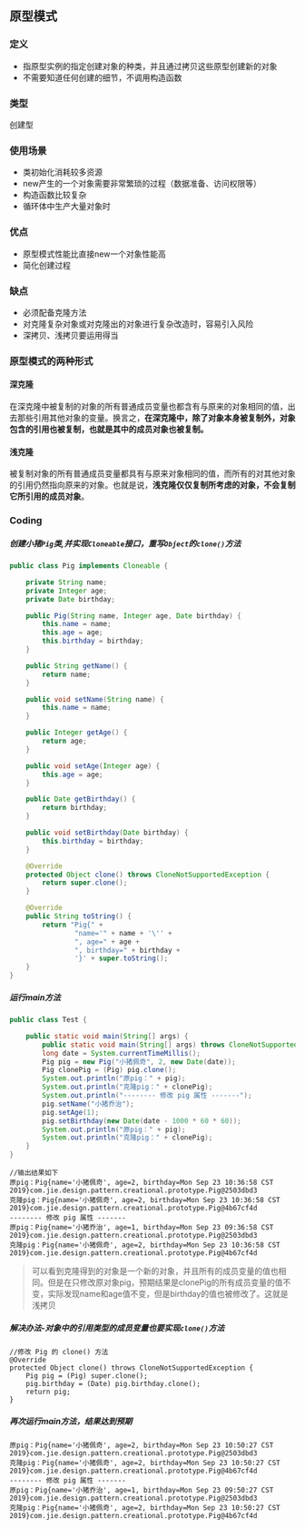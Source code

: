 ## 原型模式

### 定义
+ 指原型实例的指定创建对象的种类，并且通过拷贝这些原型创建新的对象
+ 不需要知道任何创建的细节，不调用构造函数

### 类型
创建型
### 使用场景
+ 类初始化消耗较多资源
+ new产生的一个对象需要非常繁琐的过程（数据准备、访问权限等）
+ 构造函数比较复杂
+ 循环体中生产大量对象时

### 优点
+ 原型模式性能比直接new一个对象性能高
+ 简化创建过程

### 缺点
+ 必须配备克隆方法
+ 对克隆复杂对象或对克隆出的对象进行复杂改造时，容易引入风险
+ 深拷贝、浅拷贝要运用得当

### 原型模式的两种形式
#### 深克隆
在深克隆中被复制的对象的所有普通成员变量也都含有与原来的对象相同的值，出去那些引用其他对象的变量。换言之，**在深克隆中，除了对象本身被复制外，对象包含的引用也被复制，也就是其中的成员对象也被复制。**
#### 浅克隆
被复制对象的所有普通成员变量都具有与原来对象相同的值，而所有的对其他对象的引用仍然指向原来的对象。也就是说，**浅克隆仅仅复制所考虑的对象，不会复制它所引用的成员对象**。
### Coding
##### 创建小猪`Pig`类,并实现`Cloneable`接口，重写`Object`的`clone()`方法
```java
public class Pig implements Cloneable {

    private String name;
    private Integer age;
    private Date birthday;

    public Pig(String name, Integer age, Date birthday) {
        this.name = name;
        this.age = age;
        this.birthday = birthday;
    }

    public String getName() {
        return name;
    }

    public void setName(String name) {
        this.name = name;
    }

    public Integer getAge() {
        return age;
    }

    public void setAge(Integer age) {
        this.age = age;
    }

    public Date getBirthday() {
        return birthday;
    }

    public void setBirthday(Date birthday) {
        this.birthday = birthday;
    }

    @Override
    protected Object clone() throws CloneNotSupportedException {
        return super.clone();
    }

    @Override
    public String toString() {
        return "Pig{" +
                "name='" + name + '\'' +
                ", age=" + age +
                ", birthday=" + birthday +
                '}' + super.toString();
    }
}
```
##### 运行main方法
```java
public class Test {

    public static void main(String[] args) {
        public static void main(String[] args) throws CloneNotSupportedException {
        long date = System.currentTimeMillis();
        Pig pig = new Pig("小猪佩奇", 2, new Date(date));
        Pig clonePig = (Pig) pig.clone();
        System.out.println("原pig：" + pig);
        System.out.println("克隆pig：" + clonePig);
        System.out.println("-------- 修改 pig 属性 -------");
        pig.setName("小猪乔治");
        pig.setAge(1);
        pig.setBirthday(new Date(date - 1000 * 60 * 60));
        System.out.println("原pig：" + pig);
        System.out.println("克隆pig：" + clonePig);
    }
}
```
```
//输出结果如下
原pig：Pig{name='小猪佩奇', age=2, birthday=Mon Sep 23 10:36:58 CST 2019}com.jie.design.pattern.creational.prototype.Pig@2503dbd3
克隆pig：Pig{name='小猪佩奇', age=2, birthday=Mon Sep 23 10:36:58 CST 2019}com.jie.design.pattern.creational.prototype.Pig@4b67cf4d
-------- 修改 pig 属性 -------
原pig：Pig{name='小猪乔治', age=1, birthday=Mon Sep 23 09:36:58 CST 2019}com.jie.design.pattern.creational.prototype.Pig@2503dbd3
克隆pig：Pig{name='小猪佩奇', age=2, birthday=Mon Sep 23 10:36:58 CST 2019}com.jie.design.pattern.creational.prototype.Pig@4b67cf4d
```
> 可以看到克隆得到的对象是一个新的对象，并且所有的成员变量的值也相同。但是在只修改原对象pig，预期结果是clonePig的所有成员变量的值不变，实际发现name和age值不变，但是birthday的值也被修改了。这就是浅拷贝

##### 解决办法-对象中的引用类型的成员变量也要实现`clone()`方法
```
//修改 Pig 的 clone() 方法
@Override
protected Object clone() throws CloneNotSupportedException {
    Pig pig = (Pig) super.clone();
    pig.birthday = (Date) pig.birthday.clone();
    return pig;
}
```
##### 再次运行main方法，结果达到预期
```
原pig：Pig{name='小猪佩奇', age=2, birthday=Mon Sep 23 10:50:27 CST 2019}com.jie.design.pattern.creational.prototype.Pig@2503dbd3
克隆pig：Pig{name='小猪佩奇', age=2, birthday=Mon Sep 23 10:50:27 CST 2019}com.jie.design.pattern.creational.prototype.Pig@4b67cf4d
-------- 修改 pig 属性 -------
原pig：Pig{name='小猪乔治', age=1, birthday=Mon Sep 23 09:50:27 CST 2019}com.jie.design.pattern.creational.prototype.Pig@2503dbd3
克隆pig：Pig{name='小猪佩奇', age=2, birthday=Mon Sep 23 10:50:27 CST 2019}com.jie.design.pattern.creational.prototype.Pig@4b67cf4d
```
